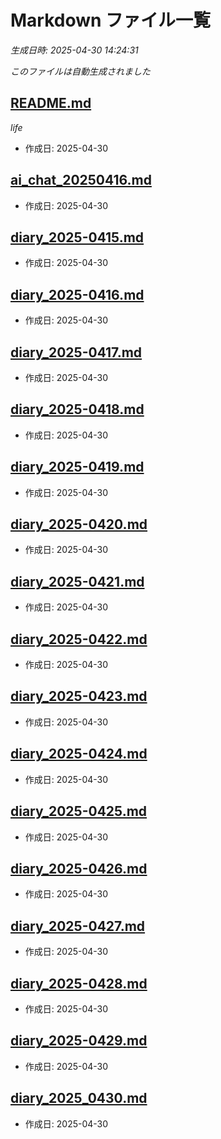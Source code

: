 # Markdown ファイル一覧

*生成日時: 2025-04-30 14:24:31*

*このファイルは自動生成されました*


## [README.md](README.md)
*life*
- 作成日: 2025-04-30

## [ai_chat_20250416.md](ai_chat_20250416.md)
- 作成日: 2025-04-30

## [diary_2025-0415.md](diary_2025-0415.md)
- 作成日: 2025-04-30

## [diary_2025-0416.md](diary_2025-0416.md)
- 作成日: 2025-04-30

## [diary_2025-0417.md](diary_2025-0417.md)
- 作成日: 2025-04-30

## [diary_2025-0418.md](diary_2025-0418.md)
- 作成日: 2025-04-30

## [diary_2025-0419.md](diary_2025-0419.md)
- 作成日: 2025-04-30

## [diary_2025-0420.md](diary_2025-0420.md)
- 作成日: 2025-04-30

## [diary_2025-0421.md](diary_2025-0421.md)
- 作成日: 2025-04-30

## [diary_2025-0422.md](diary_2025-0422.md)
- 作成日: 2025-04-30

## [diary_2025-0423.md](diary_2025-0423.md)
- 作成日: 2025-04-30

## [diary_2025-0424.md](diary_2025-0424.md)
- 作成日: 2025-04-30

## [diary_2025-0425.md](diary_2025-0425.md)
- 作成日: 2025-04-30

## [diary_2025-0426.md](diary_2025-0426.md)
- 作成日: 2025-04-30

## [diary_2025-0427.md](diary_2025-0427.md)
- 作成日: 2025-04-30

## [diary_2025-0428.md](diary_2025-0428.md)
- 作成日: 2025-04-30

## [diary_2025-0429.md](diary_2025-0429.md)
- 作成日: 2025-04-30

## [diary_2025_0430.md](diary_2025_0430.md)
- 作成日: 2025-04-30
